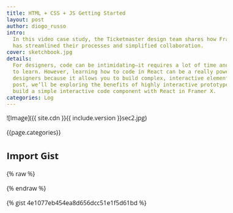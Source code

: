 ```yaml
---
title: HTML + CSS + JS Getting Started
layout: post
author: diogo_russo
intro:
  In this video case study, the Ticketmaster design team shares how Framer X
  has streamlined their processes and simplified collaboration.
cover: sketchbook.jpg
details:
  For designers, code can be intimidating—it requires a lot of time and effort
  to learn. However, learning how to code in React can be a really powerful tool for
  designers because it allows you to build complex, interactive elements. In this
  post, we’ll be exploring the benefits of highly interactive prototypes and how to
  build a simple interactive code component with React in Framer X.
categories: Log
---
```


![Image]({{ site.cdn }}{{ include.version }}sec2.jpg)

{{page.categories}}

## Import Gist

{% raw %}

<style>
/* https://github.com/lonekorean/gist-syntax-themes */
@import url('https://cdn.rawgit.com/lonekorean/gist-syntax-themes/848d6580/stylesheets/monokai.css');

/* gist  */
@import url('https://fonts.googleapis.com/css?family=Open+Sans');
body {
  margin: 20px;
  font: 16px 'Open Sans', sans-serif;
}
body .gist .gist-meta {
    display: none;
}
</style>

{% endraw %}

{% gist 4e1077eb454ea8d656dcc51e1f5d61bd  %}
